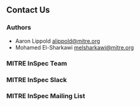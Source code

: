 ## Contact Us

### Authors

- Aaron Lippold [alippold@mitre.org](mailto:alippold@mitre.org)
- Mohamed El-Sharkawi [melsharkawi@mitre.org](mailto:melsharkawi@mitre.org)

### MITRE InSpec Team

### MITRE InSpec Slack

### MITRE InSpec Mailing List
